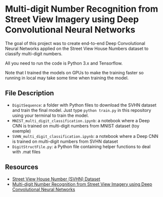 # Multi-digit Number Recognition from Street View Imagery using Deep Convolutional Neural Networks

The goal of this project was to create end-to-end Deep Convolutional Neural Networks applied on the Street View House Numbers dataset to classify multi-digit numbers.

All you need to run the code is Python 3.x and Tensorflow.

Note that I trained the models on GPUs to make the training faster so running in local may take some time when training the model.

## File Description

* `DigitSequence`: a folder with Python files to download the SVHN dataset and train the final model. Just type `python train.py` in this repository using your terminal to train the model.
* `MNIST_multi_digit_classification.ipynb`: a notebook where a Deep CNN is trained on multi-digit numbers from MNIST dataset (toy exemple)
* `SVHN_multi_digit_classification.ipynb`: a notebook where a Deep CNN is trained on multi-digit numbers from SVHN dataset
* `DigitStructFile.py`: a Python file containing helper functions to deal with .mat files

## Resources

* [Street View House Number (SVHN) Dataset](http://ufldl.stanford.edu/housenumbers/)
* [Multi-digit Number Recognition from Street View Imagery using Deep Convolutional Neural Networks](https://static.googleusercontent.com/media/research.google.com/en//pubs/archive/42241.pdf)

